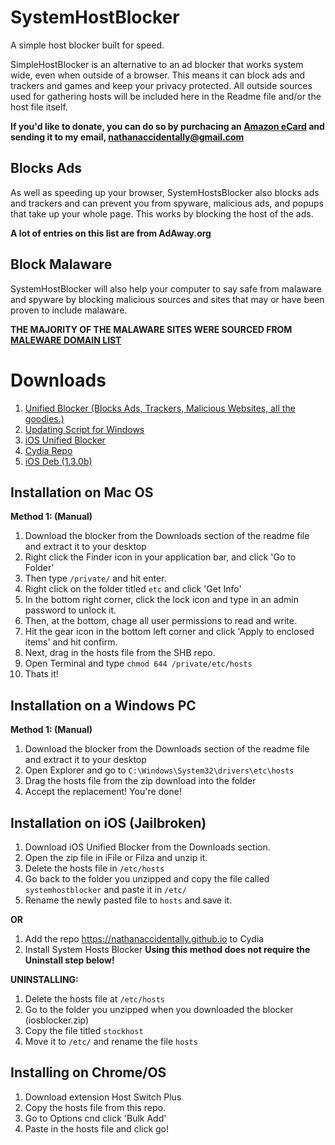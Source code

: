 # SystemHostBlocker
A simple host blocker built for speed.

SimpleHostBlocker is an alternative to an ad blocker that works system wide, even when outside of a browser. This means it can block ads and trackers and games and keep your privacy protected. All outside sources used for gathering hosts will be included here in the Readme file and/or the host file itself.

**If you'd like to donate, you can do so by purchacing an [Amazon eCard](https://www.amazon.com/Amazon-Amazon-com-eGift-Cards/dp/BT00DC6QU4) and sending it to my email, nathanaccidentally@gmail.com**

## Blocks Ads
As well as speeding up your browser, SystemHostsBlocker also blocks ads and trackers and can prevent you from spyware, malicious ads, and popups that take up your whole page. This works by blocking the host of the ads.

**A lot of entries on this list are from AdAway.org**

## Block Malaware
SystemHostBlocker will also help your computer to say safe from malaware and spyware by blocking malicious sources and sites that may or have been proven to include malaware.

**THE MAJORITY OF THE MALAWARE SITES WERE SOURCED FROM [MALEWARE DOMAIN LIST](http://www.malwaredomainlist.com/)**

# Downloads
1. [Unified Blocker (Blocks Ads, Trackers, Malicious Websites, all the goodies.)](https://github.com/nathanaccidentally/SystemHostBlocker/raw/master/hosts.zip)
2. [Updating Script for Windows](https://dl.dropboxusercontent.com/s/m46ei5iyki9yovs/updatehosts.bat?dl=0)
3. [iOS Unified Blocker](https://github.com/nathanaccidentally/SystemHostBlocker/raw/master/iosblocker.zip)
4. [Cydia Repo](https://nathanaccidentally.github.io)
5. [iOS Deb (1.3.0b)](https://github.com/nathanaccidentally/SystemHostsBlocker/raw/master/iOS/com.nathanaccidentally.systemhostsblocker_1.3.0_iphoneos-arm.deb)

## Installation on Mac OS
**Method 1: (Manual)**

1. Download the blocker from the Downloads section of the readme file and extract it to your desktop
2. Right click the Finder icon in your application bar, and click 'Go to Folder'
3. Then type ```/private/``` and hit enter.
4. Right click on the folder titled ```etc``` and click 'Get Info'
5. In the bottom right corner, click the lock icon and type in an admin password to unlock it.
6. Then, at the bottom, chage all user permissions to read and write.
7. Hit the gear icon in the bottom left corner and click 'Apply to enclosed items' and hit confirm.
8. Next, drag in the hosts file from the SHB repo.
9. Open Terminal and type ```chmod 644 /private/etc/hosts```
10. Thats it!

## Installation on a Windows PC
**Method 1: (Manual)**

1. Download the blocker from the Downloads section of the readme file and extract it to your desktop
2. Open Explorer and go to ```C:\Windows\System32\drivers\etc\hosts```
3. Drag the hosts file from the zip download into the folder
4. Accept the replacement! You're done!

## Installation on iOS (Jailbroken)
1. Download iOS Unified Blocker from the Downloads section.
2. Open the zip file in iFile or Filza and unzip it.
3. Delete the hosts file in ```/etc/hosts```
3. Go back to the folder you unzipped and copy the file called ```systemhostblocker``` and paste it in ```/etc/```
4. Rename the newly pasted file to ```hosts``` and save it.

**OR**

1. Add the repo https://nathanaccidentally.github.io to Cydia
2. Install System Hosts Blocker **Using this method does not require the Uninstall step below!**

**UNINSTALLING:**

1. Delete the hosts file at ```/etc/hosts```
2. Go to the folder you unzipped when you downloaded the blocker (iosblocker.zip)
3. Copy the file titled ```stockhost```
4. Move it to ```/etc/``` and rename the file ```hosts```

## Installing on Chrome/OS

1. Download extension Host Switch Plus
2. Copy the hosts file from this repo.
3. Go to Options cnd click 'Bulk Add'
4. Paste in the hosts file and click go!
